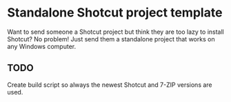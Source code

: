 # Standalone Shotcut project template

Want to send someone a Shotcut project but think they are too lazy to install Shotcut? No problem! Just send them a standalone project that works on any Windows computer.

## TODO

Create build script so always the newest Shotcut and 7-ZIP versions are used.
